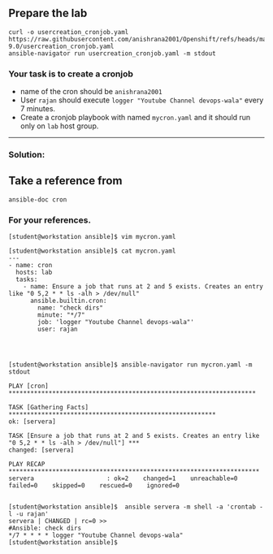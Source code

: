 ## Prepare the lab
```
curl -o usercreation_cronjob.yaml https://raw.githubusercontent.com/anishrana2001/Openshift/refs/heads/main/RHCE/V-9.0/usercreation_cronjob.yaml
ansible-navigator run usercreation_cronjob.yaml -m stdout
```

### Your task is to create a cronjob 
- name of the cron should be `anishrana2001`
- User `rajan` should execute `logger "Youtube Channel devops-wala"` every 7 minutes. 
- Create a cronjob playbook with named `mycron.yaml` and it should run only on `lab` host group.
---

### Solution:

## Take a reference from
```
ansible-doc cron
```


### For your references.
```
[student@workstation ansible]$ vim mycron.yaml 

[student@workstation ansible]$ cat mycron.yaml 
---
- name: cron
  hosts: lab
  tasks:
    - name: Ensure a job that runs at 2 and 5 exists. Creates an entry like "0 5,2 * * ls -alh > /dev/null"
      ansible.builtin.cron:
        name: "check dirs"
        minute: "*/7"
        job: 'logger "Youtube Channel devops-wala"'
        user: rajan
  



[student@workstation ansible]$ ansible-navigator run mycron.yaml -m stdout

PLAY [cron] ********************************************************************

TASK [Gathering Facts] *********************************************************
ok: [servera]

TASK [Ensure a job that runs at 2 and 5 exists. Creates an entry like "0 5,2 * * ls -alh > /dev/null"] ***
changed: [servera]

PLAY RECAP *********************************************************************
servera                    : ok=2    changed=1    unreachable=0    failed=0    skipped=0    rescued=0    ignored=0   


[student@workstation ansible]$  ansible servera -m shell -a 'crontab -l -u rajan'
servera | CHANGED | rc=0 >>
#Ansible: check dirs
*/7 * * * * logger "Youtube Channel devops-wala"
[student@workstation ansible]$ 

```
